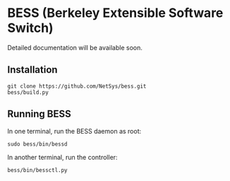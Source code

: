 BESS (Berkeley Extensible Software Switch)
=======

Detailed documentation will be available soon.

## Installation

```
git clone https://github.com/NetSys/bess.git
bess/build.py
```

## Running BESS

In one terminal, run the BESS daemon as root:
```
sudo bess/bin/bessd
```

In another terminal, run the controller:
```
bess/bin/bessctl.py
```
